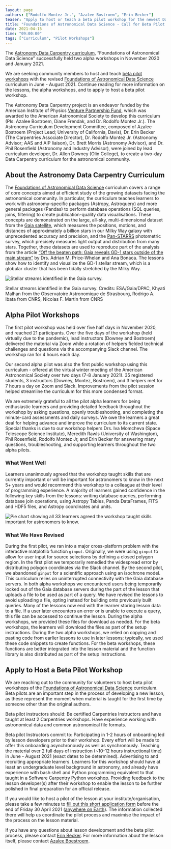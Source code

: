 ```yaml
---
layout: page
authors: ["Rodolfo Montez Jr.", "Azalee Bostroem", "Erin Becker"]
teaser: "Apply to host or teach a beta pilot workshop for the newest Data Carpentry curriculum"
title: "Foundations of Astronomical Data Science - Call for Beta Pilot Applications"
date: 2021-04-15
time: "09:00:00"
tags: ["Curriculum", "Pilot Workshops"]
---
```


The [Astronomy Data Carpentry curriculum](astronomy-lesson), “Foundations of Astronomical Data Science”  successfully held two alpha workshops in November 2020 and January 2021.

We are seeking community members to host and teach [beta pilot workshops](https://cdh.carpentries.org/the-lesson-life-cycle.html#overview-and-definitions) with the revised [Foundations of Astronomical Data Science](https://datacarpentry.org/astronomy-python/) curriculum in June - August 2021. Continue reading for more information on the lessons, the alpha workshops, and to apply to host a beta pilot workshop.

The Astronomy Data Carpentry project is an endeavor funded by the American Institute of Physics [Venture Partnership Fund](https://www.aip.org/aip/member-benefits/venture-partnership-fund/winners), which was awarded to the American Astronomical Society to develop this curriculum (PIs: Azalee Bostroem, Diane Frendak, and Dr. Rodolfo Montez Jr.). The Astronomy Curriculum Development Committee, composed of Azalee Bostroem (Project Lead; University of California, Davis), Dr. Erin Becker (The Carpentries Associate Director), Dr. Rodolfo Montez Jr. (Astronomy Advisor; AAS and AIP liaison), Dr. Brett Morris (Astronomy Advisor), and Dr. Phil Rosenfield (Astronomy and Industry Advisor), were joined by lead curriculum developer, Dr. Allen Downey (Olin College), to create a two-day Data Carpentry curriculum for the astronomical community.

## About the Astronomy Data Carpentry Curriculum

The [Foundations of Astronomical Data Science](https://datacarpentry.org/astronomy-python/) curriculum covers a range of core concepts aimed at efficient study of the growing datasets facing the astronomical community. In particular, the curriculum teaches learners to work with astronomy-specific packages (Astropy, Astroquery) and more general packages (Pandas) to perform database operations (SQL queries, joins, filtering) to create publication-quality data visualisations. These concepts are demonstrated on the large, all-sky, multi-dimensional dataset from the [Gaia satellite](https://sci.esa.int/web/gaia), which measures the positions, motions, and distances of approximately a billion stars in our Milky Way galaxy with unprecedented accuracy and precision, and the [Pan-STARRS](https://panstarrs.stsci.edu/) photometric survey, which precisely measures light output and distribution from many stars. Together, these datasets are used to reproduce part of the analysis from the article [“Off the beaten path: Gaia reveals GD-1 stars outside of the main stream”](https://arxiv.org/abs/1805.00425) by Drs. Adrian M. Price-Whelan and Ana Bonaca. The lessons show how to identify and visualize the GD-1 stellar stream, which is a globular cluster that has been tidally stretched by the Milky Way.

![Stellar streams identified in the Gaia survey.](https://www.cosmos.esa.int/documents/29201/239681/IoW_20190418Update_MW_Stream_Map_small.jpg/a4fac38f-c0b4-2a6f-596c-5722ec7bbe86?t=1555593319529)

Stellar streams identified in the Gaia survey. Credits: ESA/Gaia/DPAC, Khyati Malhan from the Observatoire Astronomique de Strasbourg, Rodrigo A. Ibata from CNRS, Nicolas F. Martin from CNRS

## Alpha Pilot Workshops

The first pilot workshop was held over five half days in November 2020, and reached 21 participants. Over the five days of the workshop (held virtually due to the pandemic), lead instructors (Downey and Bostroem) delivered the material via Zoom while a rotation of helpers fielded technical challenges and questions via the accompanying Slack channel. The workshop ran for 4 hours each day.

Our second alpha pilot was also the first public workshop using this curriculum - offered at the virtual winter meeting of the American Astronomical Society over two days (7-8 January 2021). 35 registered students, 3 instructors (Downey, Montez, Bostroem), and 3 helpers met for 7 hours a day on Zoom and Slack. Improvements from the pilot session helped streamline the curriculum for this more condensed format.

We are extremely grateful to all the pilot alpha learners for being enthusiastic learners and providing detailed feedback throughout the workshop by asking questions, openly troubleshooting, and completing the minute-card assessments and daily surveys. We owe the learners a great deal for helping advance and improve the curriculum to its current state.
Special thanks is due to our workshop helpers Drs. Iva Momcheva (Space Telescope Science Institute), Meredith Rawls (University of Washington), Phil Rosenfield, Rodolfo Montez Jr, and Erin Becker for answering many questions, troubleshooting, and supporting learners throughout the two alpha pilots.

### What Went Well
Learners unanimously agreed that the workshop taught skills that are currently important or will be important for astronomers to know in the next 5+ years and would recommend this workshop to a colleague at their level of programming experience.
A majority of learners gained confidence in the following key skills from the lessons: writing database queries, performing database join operations, using Astropy Tables, Panda DataFrames, FITS and HDF5 files, and Astropy coordinates and units.

![Pie chart showing all 33 learners agreed the workshop taught skills important for astronomers to know.]()

### What We Have Revised

During the first pilot, we ran into a major cross-platform problem with the interactive matplotlib function `ginput`. Originally, we were using `ginput` to allow for user input for source selections by defining a closed polygon region. In the first pilot we temporarily remedied the widespread error by distributing polygon coordinates via the Slack channel. By the second pilot, we abandoned `ginput` for a scientific approach using an isochrone model.
This curriculum relies on uninterrupted connectivity with the Gaia database servers. In both alpha workshops we encountered users being temporarily locked out of the Gaia database servers during the part of the lesson that uploads a file to be used as part of a query. We have revised the lessons to avoid uploading a file, opting instead for building onto previously built queries.
Many of the lessons now end with the learner storing lesson data to a file. If a user later encounters an error or is unable to execute a query, this file can be accessed to continue the lesson. During the alpha workshops, we provided these files for download as needed. For the beta workshops, the learners will download the files as part of the setup instructions.
During the two alpha workshops, we relied on copying and pasting code from earlier lessons to use in later lessons; typically, we used these code snippets to create functions. For the beta workshops, these functions are better integrated into the lesson material and the function library is also distributed as part of the setup instructions.

## Apply to Host a Beta Pilot Workshop

We are reaching out to the community for volunteers to host beta pilot workshops of the [Foundations of Astronomical Data Science](https://datacarpentry.org/astronomy-python/) curriculum.  Beta pilots are an important step in the process of developing a new lesson, as these represent the moment when material is taught for the first time by someone other than the original authors.

Beta pilot instructors should:
Be certified Carpentries Instructors and have taught at least 2 Carpentries workshops.
Have experience working with astronomical data and common astronomical file formats.

Beta pilot Instructors commit to:
Participating in 1-2 hours of onboarding led by lesson developers prior to their workshop. Every effort will be made to offer this onboarding asynchronously as well as synchronously.
Teaching the material over 2 full days of instruction (~10-12 hours instructional time) in June - August 2021 (exact dates to be determined).
Advertising to and recruiting appropriate learners. Learners for this workshop should have at least an undergraduate level background in astronomy, and already have experience with bash shell and Python programming equivalent to that taught in a Software Carpentry Python workshop.
Providing feedback to the lesson developer(s) after their workshop to enable the lesson to be further polished in final preparation for an official release.

If you would like to host a pilot of the lesson at your institute/organisation, please take a few minutes to [fill out this short application form](https://forms.gle/5sK9DKvptHBBUqTw9) before the end of Friday 30 April 2021 ([anywhere on Earth](https://en.wikipedia.org/wiki/Anywhere_on_Earth)). The information collected there will help us coordinate the pilot process and maximise the impact of the process on the lesson material.

If you have any questions about lesson development and the beta pilot process, please contact [Erin Becker](mailto:ebecker@carpentries.org). For more information about the lesson itself, please contact [Azalee Boestroem](mailto:abostroem@gmail.com).

